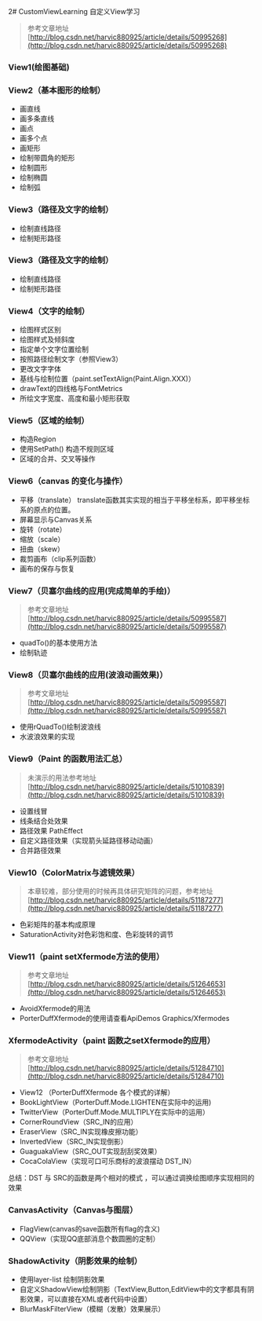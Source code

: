 2# CustomViewLearning
自定义View学习

> 参考文章地址  [http://blog.csdn.net/harvic880925/article/details/50995268](http://blog.csdn.net/harvic880925/article/details/50995268)

### View1(绘图基础) ###

### View2（基本图形的绘制） ###
- 画直线
- 画多条直线
- 画点
- 画多个点
- 画矩形
- 绘制带圆角的矩形
- 绘制圆形
- 绘制椭圆
- 绘制弧

### View3（路径及文字的绘制） ###
- 绘制直线路径
- 绘制矩形路径

### View3（路径及文字的绘制） ###
- 绘制直线路径
- 绘制矩形路径

### View4（文字的绘制） ###
- 绘图样式区别
- 绘图样式及倾斜度
- 指定单个文字位置绘制
- 按照路径绘制文字（参照View3）
- 更改文字字体
- 基线与绘制位置（paint.setTextAlign(Paint.Align.XXX)）
- drawText的四线格与FontMetrics
- 所绘文字宽度、高度和最小矩形获取

### View5（区域的绘制） ###
- 构造Region
- 使用SetPath() 构造不规则区域
- 区域的合并、交叉等操作

### View6（canvas 的变化与操作） ###
- 平移（translate） translate函数其实实现的相当于平移坐标系，即平移坐标系的原点的位置。
- 屏幕显示与Canvas关系
- 旋转（rotate）
- 缩放（scale）
- 扭曲（skew）
- 裁剪画布（clip系列函数）
- 画布的保存与恢复

### View7（贝塞尔曲线的应用(完成简单的手绘)） ###
> 参考文章地址
> [http://blog.csdn.net/harvic880925/article/details/50995587](http://blog.csdn.net/harvic880925/article/details/50995587)

- quadTo()的基本使用方法
- 绘制轨迹

### View8（贝塞尔曲线的应用(波浪动画效果)） ###
> 参考文章地址 
> [http://blog.csdn.net/harvic880925/article/details/50995587](http://blog.csdn.net/harvic880925/article/details/50995587)

- 使用rQuadTo()绘制波浪线
- 水波浪效果的实现

### View9（Paint 的函数用法汇总） ###
> 未演示的用法参考地址
> [http://blog.csdn.net/harvic880925/article/details/51010839](http://blog.csdn.net/harvic880925/article/details/51010839)

- 设置线冒 
- 线条结合处效果
- 路径效果 PathEffect
- 自定义路径效果（实现箭头延路径移动动画）
- 合并路径效果

### View10（ColorMatrix与滤镜效果） ###
> 本章较难，部分使用的时候再具体研究矩阵的问题，参考地址
> [http://blog.csdn.net/harvic880925/article/details/51187277](http://blog.csdn.net/harvic880925/article/details/51187277)

- 色彩矩阵的基本构成原理
- SaturationActivity对色彩饱和度、色彩旋转的调节

### View11（paint setXfermode方法的使用） ###
> 参考文章地址 
> [http://blog.csdn.net/harvic880925/article/details/51264653](http://blog.csdn.net/harvic880925/article/details/51264653)

- AvoidXfermode的用法
- PorterDuffXfermode的使用请查看ApiDemos Graphics/Xfermodes

### XfermodeActivity（paint 函数之setXfermode的应用） ###
> 参考文章地址 
> [http://blog.csdn.net/harvic880925/article/details/51284710](http://blog.csdn.net/harvic880925/article/details/51284710)

- View12 （PorterDuffXfermode 各个模式的详解）
- BookLightView（PorterDuff.Mode.LIGHTEN在实际中的运用)
- TwitterView（PorterDuff.Mode.MULTIPLY在实际中的运用）
- CornerRoundView（SRC_IN的应用）
- EraserView（SRC_IN实现橡皮擦功能）
- InvertedView（SRC_IN实现倒影）
- GuaguakaView（SRC_OUT实现刮刮奖效果）
- CocaColaView（实现可口可乐商标的波浪摆动 DST_IN）

总结：DST 与 SRC的函数是两个相对的模式 ，可以通过调换绘图顺序实现相同的效果

### CanvasActivity（Canvas与图层） ###
- FlagView(canvas的save函数所有flag的含义)
- QQView（实现QQ底部消息个数圆圈的定制）

### ShadowActivity（阴影效果的绘制） ###
- 使用layer-list 绘制阴影效果
- 自定义ShadowView绘制阴影（TextView,Button,EditView中的文字都具有阴影效果，可以直接在XML或者代码中设置）
- BlurMaskFilterView（模糊（发散）效果展示）